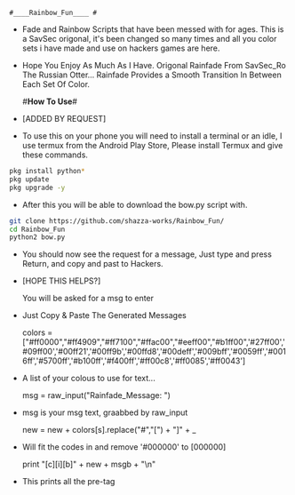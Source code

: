 	#____Rainbow_Fun____ #
- Fade and Rainbow Scripts that have been messed with for ages. This is a 
SavSec origonal, it's been changed so many times and all you color sets i 
have made and use on hackers games are here.

- Hope You Enjoy As Much As I Have. Origonal Rainfade From SavSec_Ro The 
Russian Otter... Rainfade Provides a Smooth Transition In Between Each Set 
Of Color.

	#____How To Use____#
- [ADDED BY REQUEST]
- To use this on your phone you will need to install a terminal or 
an idle, I use termux from the Android Play Store, Please install Termux 
and give these commands.

```sh
pkg install python*
pkg update
pkg upgrade -y
```

- After this you will be able to download the bow.py script with.

```sh
git clone https://github.com/shazza-works/Rainbow_Fun/
cd Rainbow_Fun
python2 bow.py
```

- You should now see the request for a message, Just type and press 
	Return, and copy and past to Hackers.
- [HOPE THIS HELPS?]

	You will be asked for a msg to enter
-  Just Copy & Paste The Generated Messages

	colors = ["#ff0000","#ff4909","#ff7100","#ffac00","#eeff00","#b1ff00",'#27ff00','#09ff00','#00ff21','#00ff9b','#00ffd8','#00deff','#009bff','#0059ff','#0016ff','#5700ff','#b100ff','#f400ff','#ff00c8','#ff0085','#ff0043']
- A list of your colous to use for text...   <CHANGE AS NEEDED>

	msg = raw_input("Rainfade_Message: ")
- msg is your msg text, graabbed by raw_input

	new = new + colors[s].replace("#","[") + "]" + _
- Will fit the codes in and remove '#000000' to [000000]

	print "[c][i][b]" + new + msgb + "\n"
- This prints all the pre-tag
